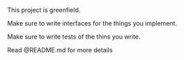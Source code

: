 This project is greenfield.

Make sure to write interfaces for the things you implement.

Make sure to write tests of the thins you write.

Read @README.md for more details


